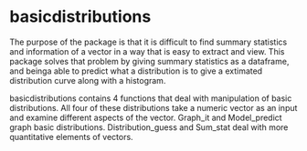 # basicdistributions

The purpose of the package is that it is difficult to find summary statistics and information of a vector in a way that is easy to extract and view. This package solves that problem by giving summary statistics as a dataframe, and beinga able to predict what a distribution is to give a extimated distribution curve along with a histogram. 

basicdistributions contains 4 functions that deal with manipulation of basic distributions. All four of these distributions take a numeric vector as an input and examine different aspects of the vector.
Graph_it and Model_predict graph basic distributions. Distribution_guess and Sum_stat deal with more quantitative elements of vectors. 
